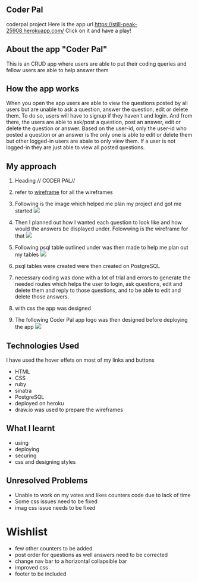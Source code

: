 ## Coder Pal
coderpal project
Here is the app url https://still-peak-25908.herokuapp.com/
Click on it and have a play!

## About the app "Coder Pal"

This is an CRUD app where users are able to put their coding queries and fellow users are able to help answer them

## How the app works

When you open the app users are able to view the questions posted by all users but are unable to ask a question, answer the question, edit or delete them.
To do so, users will have to signup if they haven't and login. And from there, the users are able to ask/post a question, post an answer, edit or delete the question or answer. Based on the user-id, only the user-id who posted a question or an answer is the only one is able to edit or delete them but other logged-in users are abale to only view them. If a user is not logged-in they are just able to view all posted questions.

## My approach

1. Heading // CODER PAL//
2. refer to [wireframe](https://github.com/Pujap84/Project-2/tree/master/public/wireframes/project2%20wireframes) for all the wireframes

3. Following is the image which helped me plan my project and got me started
![](https://github.com/Pujap84/Project-2/blob/master/public/wireframes/project2%20wireframes/home-page.png?raw=true) 

4. Then I planned out how I wanted each question to look like and how would the answers be displayed under. Folowwing is the wireframe for that
![](https://github.com/Pujap84/Project-2/blob/master/public/wireframes/project2%20wireframes/individual-question-answers.png?raw=true)

5. Following psql table outlined under was then made to help me plan out my tables
![](https://github.com/Pujap84/Project-2/blob/master/public/wireframes/project2%20wireframes/project-2-tables.png?raw=true)

6. psql tables were created were then created on PostgreSQL

7. necessary coding was done with a lot of trial and errors to generate the needed routes which helps the user to login, ask questions, edit and delete them and reply to those questions, and to be able to edit and delete those answers.

8. with css the app was designed

9. The following Coder Pal app logo was then designed before deploying the app
![](https://github.com/Pujap84/Project-2/blob/master/public/wireframes/project2%20wireframes/coderpal.png?raw=true)

## Technologies Used
I have used the hover effets on most of my links and buttons
- HTML
- CSS
- ruby
- sinatra
- PostgreSQL
- deployed on heroku
- draw.io was used to prepare the wireframes

## What I learnt

- using
- deploying
- securing
- css and designing styles

## Unresolved Problems

- Unable to work on my votes and likes counters code due to lack of time
- Some css issues need to be fixed
- imag css issue needs to be fixed

# Wishlist
- few other counters to be added
- post order for questions as well answers need to be corrected
- change nav bar to a horizontal collapsible bar
- improved css
- footer to be included
